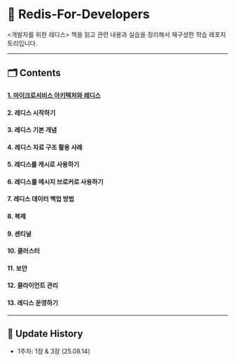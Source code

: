# 📕 Redis-For-Developers
<개발자를 위한 레디스> 책을 읽고 관련 내용과 실습을 정리해서 재구성한 학습 레포지토리입니다.

---
## 🗂️ Contents
#### [1. 마이크로서비스 아키텍처와 레디스](/chapter-01/)
#### 2. 레디스 시작하기
#### 3. 레디스 기본 개념
#### 4. 레디스 자료 구조 활용 사례
#### 5. 레디스를 캐시로 사용하기
#### 6. 레디스를 메시지 브로커로 사용하기
#### 7. 레디스 데이터 백업 방법
#### 8. 복제
#### 9. 센티널
#### 10. 클러스터
#### 11. 보안
#### 12. 클라이언트 관리
#### 13. 레디스 운영하기




---
## 📍 Update History
- 1주차: 1장 & 3장 (25.08.14)
